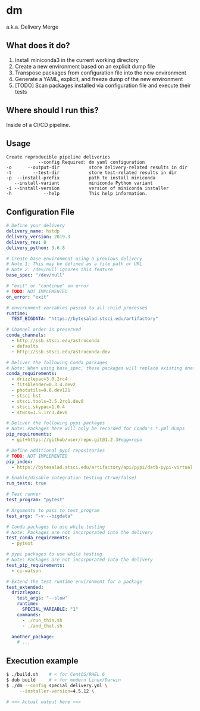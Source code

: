 # dm

a.k.a. Delivery Merge


## What does it do?

1. Install miniconda3 in the current working directory
2. Create a new environment based on an explicit dump file
3. Transpose packages from configuration file into the new environment
4. Generate a YAML, explicit, and freeze dump of the new environment
5. [TODO] Scan packages installed via configuration file and execute their tests

## Where should I run this?

Inside of a CI/CD pipeline.


## Usage

```
Create reproducible pipeline deliveries
            --config Required: dm yaml configuration
-o      --output-dir           store delivery-related results in dir
-t        --test-dir           store test-related results in dir
-p  --install-prefix           path to install miniconda
   --install-variant           miniconda Python variant
-i --install-version           version of miniconda installer
-h            --help           This help information.
```

## Configuration File

```yaml
# Define your delivery
delivery_name: hstdp
delivery_version: 2019.3
delivery_rev: 0
delivery_python: 3.6.8

# Create base environment using a previous delivery
# Note 1: This may be defined as a file path or URL
# Note 2: /dev/null ignores this feature
base_spec: "/dev/null"

# "exit" or "continue" on error
# TODO: NOT IMPLEMENTED
on_error: "exit"

# environment variables passed to all child processes
runtime:
  TEST_BIGDATA: "https://bytesalad.stsci.edu/artifactory"

# Channel order is preserved
conda_channels:
  - http://ssb.stsci.edu/astroconda
  - defaults
  - http://ssb.stsci.edu/astroconda-dev

# Deliver the following Conda packages
# Note: When using base_spec, these packages will replace existing ones
conda_requirements:
  - drizzlepac=3.0.2rc4
  - fitsblender=0.3.4.dev2
  - photutils=0.6.dev121
  - stsci-hst
  - stsci.tools=3.5.2rc1.dev0
  - stsci.skypac=1.0.4
  - stwcs=1.5.1rc3.dev0

# Deliver the following pypi packages
# Note: Packages here will only be recorded for Conda's *.yml dumps
pip_requirements:
  - git+https://github/user/repo.git@1.2.3#egg=repo

# Define additional pypi repositories
# TODO: NOT IMPLEMENTED
pip_index:
  - https://bytesalad.stsci.edu/artifactory/api/pypi/datb-pypi-virtual

# Enable/disable integration testing (true/false)
run_tests: true

# Test runner
test_program: "pytest"

# Arguments to pass to test_program
test_args: "-v --bigdata"

# Conda packages to use while testing
# Note: Packages are not incorporated into the delivery
test_conda_requirements:
  - pytest

# pypi packages to use while testing
# Note: Packages are not incorporated into the delivery
test_pip_requirements:
  - ci-watson

# Extend the test runtime environment for a package
test_extended:
  drizzlepac:
    test_args: "--slow"
    runtime:
      SPECIAL_VARIABLE: "1"
    commands:
      - ./run_this.sh
      - ./and_that.sh

  another_package:
    # ...
```

## Execution example

```sh
$ ./build.sh    # < for CentOS/RHEL 6
$ dub build     # < for modern Linux/Darwin
$ ./dm --config special_delivery.yml \
     --installer-version=4.5.12 \

# >>> Actual output here <<<
```
